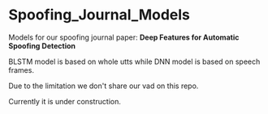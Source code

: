 # Spoofing_Journal_Models

Models for our spoofing journal paper: **Deep Features for Automatic Spoofing Detection**

BLSTM model is based on whole utts while DNN model is based on speech frames.

Due to the limitation we don't share our vad on this repo.

Currently it is under construction.

